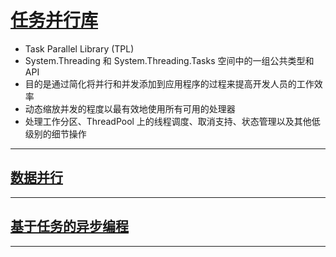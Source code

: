 # [任务并行库](https://learn.microsoft.com/zh-cn/dotnet/standard/parallel-programming/task-parallel-library-tpl)
- Task Parallel Library (TPL)
- System.Threading 和 System.Threading.Tasks 空间中的一组公共类型和 API
- 目的是通过简化将并行和并发添加到应用程序的过程来提高开发人员的工作效率
- 动态缩放并发的程度以最有效地使用所有可用的处理器
- 处理工作分区、ThreadPool 上的线程调度、取消支持、状态管理以及其他低级别的细节操作
---
## [数据并行](./DataParallelism.cs)

---
## [基于任务的异步编程](./TaskBasedAsynchronous.cs)

---
